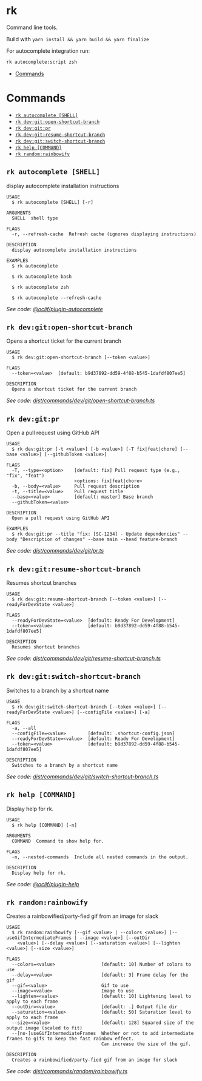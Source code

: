 rk
=================

Command line tools.

Build with `yarn install && yarn build && yarn finalize`

For autocomplete integration run:

```bash
rk autocomplete:script zsh
```

<!-- toc -->
* [Commands](#commands)
<!-- tocstop -->
# Commands
<!-- commands -->
* [`rk autocomplete [SHELL]`](#rk-autocomplete-shell)
* [`rk dev:git:open-shortcut-branch`](#rk-devgitopen-shortcut-branch)
* [`rk dev:git:pr`](#rk-devgitpr)
* [`rk dev:git:resume-shortcut-branch`](#rk-devgitresume-shortcut-branch)
* [`rk dev:git:switch-shortcut-branch`](#rk-devgitswitch-shortcut-branch)
* [`rk help [COMMAND]`](#rk-help-command)
* [`rk random:rainbowify`](#rk-randomrainbowify)

## `rk autocomplete [SHELL]`

display autocomplete installation instructions

```
USAGE
  $ rk autocomplete [SHELL] [-r]

ARGUMENTS
  SHELL  shell type

FLAGS
  -r, --refresh-cache  Refresh cache (ignores displaying instructions)

DESCRIPTION
  display autocomplete installation instructions

EXAMPLES
  $ rk autocomplete

  $ rk autocomplete bash

  $ rk autocomplete zsh

  $ rk autocomplete --refresh-cache
```

_See code: [@oclif/plugin-autocomplete](https://github.com/oclif/plugin-autocomplete/blob/v0.2.1/src/commands/autocomplete/index.ts)_

## `rk dev:git:open-shortcut-branch`

Opens a shortcut ticket for the current branch

```
USAGE
  $ rk dev:git:open-shortcut-branch [--token <value>]

FLAGS
  --token=<value>  [default: b9d37892-dd59-4f88-b545-1dafdf807ee5]

DESCRIPTION
  Opens a shortcut ticket for the current branch
```

_See code: [dist/commands/dev/git/open-shortcut-branch.ts](https://github.com/kinigitbyday/rk/blob/v0.0.0/dist/commands/dev/git/open-shortcut-branch.ts)_

## `rk dev:git:pr`

Open a pull request using GitHub API

```
USAGE
  $ rk dev:git:pr [-t <value>] [-b <value>] [-T fix|feat|chore] [--base <value>] [--githubToken <value>]

FLAGS
  -T, --type=<option>    [default: fix] Pull request type (e.g., "fix", "feat")
                         <options: fix|feat|chore>
  -b, --body=<value>     Pull request description
  -t, --title=<value>    Pull request title
  --base=<value>         [default: master] Base branch
  --githubToken=<value>

DESCRIPTION
  Open a pull request using GitHub API

EXAMPLES
  $ rk dev:git:pr --title "fix: [SC-1234] - Update dependencies" --body "Description of changes" --base main --head feature-branch
```

_See code: [dist/commands/dev/git/pr.ts](https://github.com/kinigitbyday/rk/blob/v0.0.0/dist/commands/dev/git/pr.ts)_

## `rk dev:git:resume-shortcut-branch`

Resumes shortcut branches

```
USAGE
  $ rk dev:git:resume-shortcut-branch [--token <value>] [--readyForDevState <value>]

FLAGS
  --readyForDevState=<value>  [default: Ready For Development]
  --token=<value>             [default: b9d37892-dd59-4f88-b545-1dafdf807ee5]

DESCRIPTION
  Resumes shortcut branches
```

_See code: [dist/commands/dev/git/resume-shortcut-branch.ts](https://github.com/kinigitbyday/rk/blob/v0.0.0/dist/commands/dev/git/resume-shortcut-branch.ts)_

## `rk dev:git:switch-shortcut-branch`

Switches to a branch by a shortcut name

```
USAGE
  $ rk dev:git:switch-shortcut-branch [--token <value>] [--readyForDevState <value>] [--configFile <value>] [-a]

FLAGS
  -a, --all
  --configFile=<value>        [default: .shortcut-config.json]
  --readyForDevState=<value>  [default: Ready For Development]
  --token=<value>             [default: b9d37892-dd59-4f88-b545-1dafdf807ee5]

DESCRIPTION
  Switches to a branch by a shortcut name
```

_See code: [dist/commands/dev/git/switch-shortcut-branch.ts](https://github.com/kinigitbyday/rk/blob/v0.0.0/dist/commands/dev/git/switch-shortcut-branch.ts)_

## `rk help [COMMAND]`

Display help for rk.

```
USAGE
  $ rk help [COMMAND] [-n]

ARGUMENTS
  COMMAND  Command to show help for.

FLAGS
  -n, --nested-commands  Include all nested commands in the output.

DESCRIPTION
  Display help for rk.
```

_See code: [@oclif/plugin-help](https://github.com/oclif/plugin-help/blob/v5.1.10/src/commands/help.ts)_

## `rk random:rainbowify`

Creates a rainbowified/party-fied gif from an image for slack

```
USAGE
  $ rk random:rainbowify [--gif <value> | --colors <value>] [--useGifIntermediateFrames | --image <value>] [--outDir
    <value>] [--delay <value>] [--saturation <value>] [--lighten <value>] [--size <value>]

FLAGS
  --colors=<value>                 [default: 10] Number of colors to use
  --delay=<value>                  [default: 3] Frame delay for the gif
  --gif=<value>                    Gif to use
  --image=<value>                  Image to use
  --lighten=<value>                [default: 10] Lightening level to apply to each frame
  --outDir=<value>                 [default: .] Output file dir
  --saturation=<value>             [default: 50] Saturation level to apply to each frame
  --size=<value>                   [default: 128] Squared size of the output image (scaled to fit)
  --[no-]useGifIntermediateFrames  Whether or not to add intermediate frames to gifs to keep the fast rainbow effect.
                                   Can increase the size of the gif.

DESCRIPTION
  Creates a rainbowified/party-fied gif from an image for slack
```

_See code: [dist/commands/random/rainbowify.ts](https://github.com/kinigitbyday/rk/blob/v0.0.0/dist/commands/random/rainbowify.ts)_
<!-- commandsstop -->

